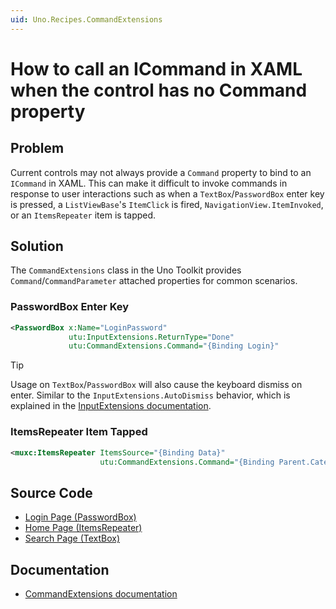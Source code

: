 ```yaml
---
uid: Uno.Recipes.CommandExtensions
---
```


# How to call an ICommand in XAML when the control has no Command property

## Problem

Current controls may not always provide a `Command` property to bind to an `ICommand` in XAML. This can make it difficult to invoke commands in response to user interactions such as when a `TextBox`/`PasswordBox` enter key is pressed, a `ListViewBase`'s `ItemClick` is fired, `NavigationView.ItemInvoked`, or an `ItemsRepeater` item is tapped.

## Solution

The `CommandExtensions` class in the Uno Toolkit provides `Command`/`CommandParameter` attached properties for common scenarios.

### PasswordBox Enter Key

```xml
<PasswordBox x:Name="LoginPassword"
             utu:InputExtensions.ReturnType="Done"
             utu:CommandExtensions.Command="{Binding Login}"
```

> [!TIP]
> Usage on `TextBox`/`PasswordBox` will also cause the keyboard dismiss on enter. Similar to the `InputExtensions.AutoDismiss` behavior, which is explained in the [InputExtensions documentation](xref:Toolkit.Helpers.InputExtensions).

### ItemsRepeater Item Tapped

```xml
<muxc:ItemsRepeater ItemsSource="{Binding Data}"
                    utu:CommandExtensions.Command="{Binding Parent.CategorySearch}">
```

## Source Code

- [Login Page (PasswordBox)](https://github.com/unoplatform/uno.chefs/blob/139edc9eab65b322e219efb7572583551c40ad32/Chefs/Views/LoginPage.xaml#L41)
- [Home Page (ItemsRepeater)](https://github.com/unoplatform/uno.chefs/blob/139edc9eab65b322e219efb7572583551c40ad32/Chefs/Views/HomePage.xaml#L143)
- [Search Page (TextBox)](https://github.com/unoplatform/uno.chefs/blob/139edc9eab65b322e219efb7572583551c40ad32/Chefs/Views/SearchPage.xaml#L114)

## Documentation

- [CommandExtensions documentation](xref:Toolkit.Helpers.CommandExtensions)
